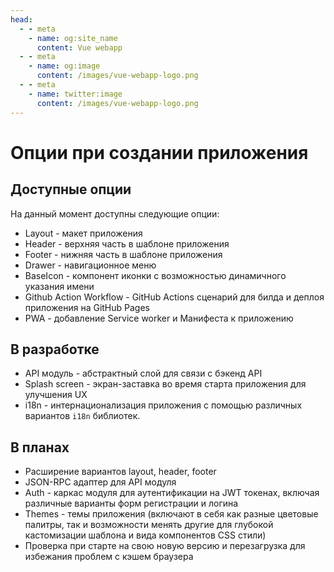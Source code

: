 ```yaml
---
head:
  - - meta
    - name: og:site_name
      content: Vue webapp
  - - meta
    - name: og:image
      content: /images/vue-webapp-logo.png
  - - meta
    - name: twitter:image
      content: /images/vue-webapp-logo.png
---
```


# Опции при создании приложения

## Доступные опции

На данный момент доступны следующие опции:

- Layout - макет приложения
- Header - верхняя часть в шаблоне приложения
- Footer - нижняя часть в шаблоне приложения
- Drawer - навигационное меню
- BaseIcon - компонент иконки с возможностью динамичного указания имени
- Github Action Workflow - GitHub Actions сценарий для билда и деплоя приложения на GitHub Pages
- PWA - добавление Service worker и Манифеста к приложению

## В разработке

- API модуль - абстрактный слой для связи с бэкенд API
- Splash screen - экран-заставка во время старта приложения для улучшения UX
- i18n - интернационализация приложения с помощью различных вариантов `i18n` библиотек.

## В планах

- Расширение вариантов layout, header, footer
- JSON-RPC адаптер для API модуля
- Auth - каркас модуля для аутентификации на JWT токенах, включая различные варианты форм регистрации и логина
- Themes - темы приложения (включают в себя как разные цветовые палитры, так и возможности менять другие  для глубокой кастомизации шаблона и вида компонентов CSS стили)
- Проверка при старте на свою новую версию и перезагрузка для избежания проблем с кэшем браузера